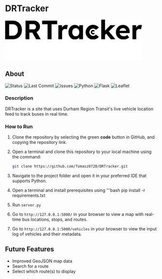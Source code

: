 # DRTracker

<img src="assets/DRTrackerBlack.png#gh-light-mode-only" alt="Light mode logo" width="450">
<img src="assets/DRTrackerWhite.png#gh-dark-mode-only" alt="Dark mode logo" width="450">

## About

![Status](https://img.shields.io/badge/status-active-brightgreen)
![Last Commit](https://img.shields.io/github/last-commit/Tomasz0720/DRTracker)
![Issues](https://img.shields.io/github/issues/Tomasz0720/DRTracker)
![Python](https://img.shields.io/badge/Python-3.12.8-blue)
![Flask](https://img.shields.io/badge/Flask-3.1.1-cyan)
![Leaflet](https://img.shields.io/badge/Leaflet.js-map-green)

### Description
DRTracker is a site that uses Durham Region Transit's live vehicle location feed to track buses in real time.


### How to Run
1. Clone the repository by selecting the green **code** button in GitHub, and copying the repository link.

2. Open a terminal and clone this repository to your local machine using the command:<br>
   ```bash
   git clone https://github.com/Tomasz0720/DRTracker.git

3. Navigate to the project folder and open it in your preferred IDE that supports Python.

4. Open a terminal and install prerequisites using
   '''bash
   pip install -r requirements.txt

6. Run `server.py`

7. Go to `http://127.0.0.1:5000/` in your browser to view a map with real-time bus locations, stops, and routes.

8. Go to `http://127.0.0.1:5000/vehicles` in your browser to view the input log of vehicles and their metadata.

## Future Features
- Improved GeoJSON map data
- Search for a route
- Select which route(s) to display
